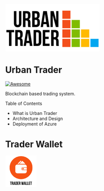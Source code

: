 ![logo](urban-trader.png)
# Urban Trader
[![Awesome](https://cdn.rawgit.com/sindresorhus/awesome/d7305f38d29fed78fa85652e3a63e154dd8e8829/media/badge.svg)](https://github.com/sindresorhus/awesome) 

Blockchain based trading system.

Table of Contents 

* What is Urban Trader
* Architecture and Design
* Deployment of Azure 

Trader Wallet
=============

![logo](trader-wallet.png)